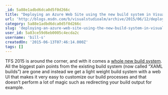 ```yaml
---
_id: 5a88e1adbd6dca0d5f0d266c
title: "Deploying an Azure Web Site using the new build system in Visual Studio Online"
url: 'http://blogs.msdn.com/b/visualstudioalm/archive/2015/06/12/deploying-an-azure-web-site-using-the-new-build-system-in-visual-studio-online.aspx'
category: 5a88e1adbd6dca0d5f0d266c
slug: 'deploying-an-azure-web-site-using-the-new-build-system-in-visual-studio-online'
user_id: 5a83ce59d6eb0005c4ecda2c
username: 'bill-s'
createdOn: '2015-06-13T07:46:14.000Z'
tags: []
---
```


TFS 2015 is around the corner, and with it comes a <a href="http://geekswithblogs.net/jakob/archive/2015/01/15/tfs-build-vnext-ndash-a-preview.aspx">whole new build system</a>. All the biggest pain points from the existing build system (now called “XAML builds”) are gone and instead we get a light weight build system with a web UI that makes it very easy to customize our build processes and that doesn’t perform a lot of magic such as redirecting your build output for example.
